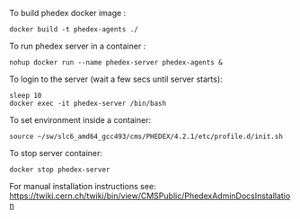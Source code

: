 To build phedex docker image : 

    docker build -t phedex-agents ./

To run phedex server in a container : 

    nohup docker run --name phedex-server phedex-agents &

To login to the server (wait a few secs until server starts):

    sleep 10
    docker exec -it phedex-server /bin/bash

To set environment inside a container: 

    source ~/sw/slc6_amd64_gcc493/cms/PHEDEX/4.2.1/etc/profile.d/init.sh

To stop server container:

    docker stop phedex-server

For manual installation instructions see:
 https://twiki.cern.ch/twiki/bin/view/CMSPublic/PhedexAdminDocsInstallation
